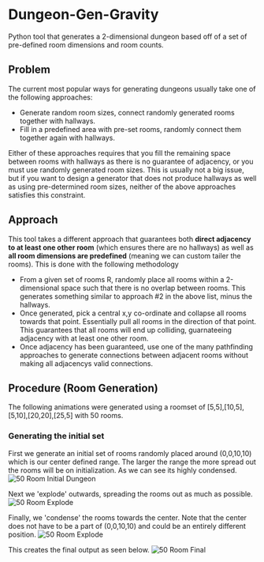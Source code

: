 # Dungeon-Gen-Gravity
Python tool that generates a 2-dimensional dungeon based off of a set of pre-defined room dimensions and room counts.

## Problem
The current most popular ways for generating dungeons usually take one of the following approaches:
* Generate random room sizes, connect randomly generated rooms together with hallways.
* Fill in a predefined area with pre-set rooms, randomly connect them together again with hallways.

Either of these approaches requires that you fill the remaining space between rooms with hallways as there is no guarantee of adjacency, or you must use randomly generated room sizes. This is usually not a big issue, but if you want to design a generator that does not produce hallways as well as using pre-determined room sizes, neither of the above approaches satisfies this constraint.

## Approach

This tool takes a different approach that guarantees both **direct adjacency to at least one other room** (which ensures there are no hallways) as well as **all room dimensions are predefined** (meaning we can custom tailer the rooms). This is done with the following methodology

* From a given set of rooms R, randomly place all rooms within a 2-dimensional space such that there is no overlap between rooms. This generates something similar to approach #2 in the above list, minus the hallways.
* Once generated, pick a central x,y co-ordinate and collapse all rooms towards that point. Essentially pull all rooms in the direction of that point. This guarantees that all rooms will end up colliding, guarnateeing adjacency with at least one other room.
* Once adjacency has been guaranteed, use one of the many pathfinding approaches to generate connections between adjacent rooms without making all adjacencys valid connections.

## Procedure (Room Generation)

The following animations were generated using a roomset of [5,5],[10,5],[5,10],[20,20],[25,5] with 50 rooms.

### Generating the initial set

First we generate an initial set of rooms randomly placed around (0,0,10,10) which is our center defined range. The larger the range the more spread out the rooms will be on initialization. As we can see its highly condensed.
![50 Room Initial Dungeon](https://i.imgur.com/TBINBQ1.png)

Next we 'explode' outwards, spreading the rooms out as much as possible.
![50 Room Explode](https://i.imgur.com/rd9WyEE.gif)

Finally, we 'condense' the rooms towards the center. Note that the center does not have to be a part of (0,0,10,10) and could be an entirely different position.
![50 Room Explode](https://i.imgur.com/vf5k4uN.gif)

This creates the final output as seen below.
![50 Room Final](https://i.imgur.com/2GGiI0c.png)
